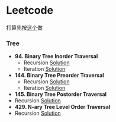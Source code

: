 # Leetcode
打算先按[这个](https://zxi.mytechroad.com/blog/leetcode-problem-categories/)做
### Tree
+ **94. Binary Tree Inorder Traversal**
  + Recursion [Solution](https://github.com/xdnyb/Leetcode/blob/main/Problems/94Recursion.py)
  + Iteration [Solution](https://github.com/xdnyb/Leetcode/blob/main/Problems/94Iteration.py)
+ **144. Binary Tree Preorder Traversal**
  + Recursion [Solution](https://github.com/xdnyb/Leetcode/blob/main/Problems/144Recursion.py)
  + Iteration [Solution](https://github.com/xdnyb/Leetcode/blob/main/Problems/144Iteration.py)
+  **145. Binary Tree Postorder Traversal**
  +  Recursion [Solution](https://github.com/xdnyb/Leetcode/blob/main/Problems/145Recursion.py)
+  **429. N-ary Tree Level Order Traversal**
  +  Recursion [Solution](https://github.com/xdnyb/Leetcode/blob/main/Problems/429Recursion.py)
